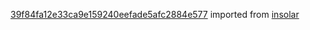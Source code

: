 [39f84fa12e33ca9e159240eefade5afc2884e577](https://github.com/insolar/insolar/commit/39f84fa12e33ca9e159240eefade5afc2884e577) imported from [insolar](https://github.com/insolar/insolar)
